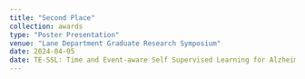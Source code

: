 ```yaml
---
title: "Second Place"
collection: awards
type: "Poster Presentation"
venue: "Lane Department Graduate Research Symposium"
date: 2024-04-05
date: TE-SSL: Time and Event-aware Self Supervised Learning for Alzheimer's Dementia Progression Analysis
---
```

